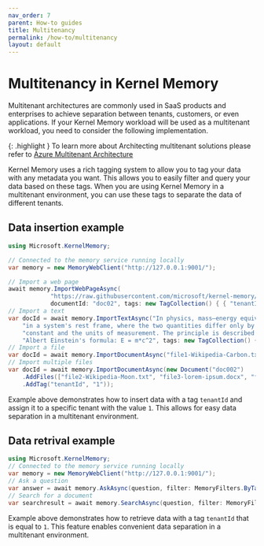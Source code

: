 ```yaml
---
nav_order: 7
parent: How-to guides
title: Multitenancy
permalink: /how-to/multitenancy
layout: default
---
```


# Multitenancy in Kernel Memory

Multitenant architectures are commonly used in SaaS products and enterprises to achieve separation between tenants, customers, or even applications. If your Kernel Memory workload will be used as a multitenant workload, you need to consider the following implementation.

{: .highlight }
To learn more about Architecting multitenant solutions please refer to [Azure Multitenant Architecture](https://learn.microsoft.com/azure/architecture/guide/multitenant/overview/)

Kernel Memory uses a rich tagging system to allow you to tag your data with any metadata you want. This allows you to easily filter and query your data based on these tags. When you are using Kernel Memory in a multitenant environment, you can use these tags to separate the data of different tenants.

## Data insertion example

```csharp
using Microsoft.KernelMemory;

// Connected to the memory service running locally
var memory = new MemoryWebClient("http://127.0.0.1:9001/");

// Import a web page
await memory.ImportWebPageAsync(
            "https://raw.githubusercontent.com/microsoft/kernel-memory/main/README.md",
            documentId: "doc02", tags: new TagCollection() { { "tenantId", "1" } });
// Import a text
var docId = await memory.ImportTextAsync("In physics, mass–energy equivalence is the relationship between mass and energy " +
    "in a system's rest frame, where the two quantities differ only by a multiplicative " +
    "constant and the units of measurement. The principle is described by the physicist " +
    "Albert Einstein's formula: E = m*c^2", tags: new TagCollection() { { "tenantId", "1" } });
// Import a file
var docId = await memory.ImportDocumentAsync("file1-Wikipedia-Carbon.txt", documentId: "doc001", tags: new TagCollection() { { "tenantId", "1" } });
// Import multiple files
var docId = await memory.ImportDocumentAsync(new Document("doc002")
    .AddFiles(["file2-Wikipedia-Moon.txt", "file3-lorem-ipsum.docx", "file4-KM-Readme.pdf"])
    .AddTag("tenantId", "1"));
```

Example above demonstrates how to insert data with a tag `tenantId` and assign it to a specific tenant with the value `1`. This allows for easy data separation in a multitenant environment.

## Data retrival example

```csharp
using Microsoft.KernelMemory;
// Connected to the memory service running locally
var memory = new MemoryWebClient("http://127.0.0.1:9001/");
// Ask a question
var answer = await memory.AskAsync(question, filter: MemoryFilters.ByTag("tenantId", "1"));
// Search for a document
var searchresult = await memory.SearchAsync(question, filter: MemoryFilters.ByTag("tenantId", "1"));
```

Example above demonstrates how to retrieve data with a tag `tenantId` that is equal to `1`. This feature enables convenient data separation in a multitenant environment.
